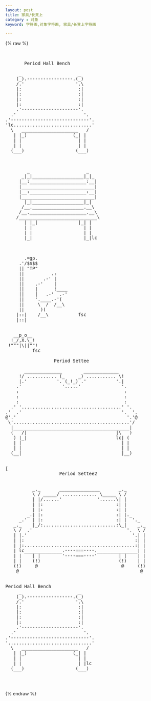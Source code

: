 ```yaml
---
layout: post
title: 家具/长凳上
category : 对象
keyword: 字符画,对象字符画, 家具/长凳上字符画

---
```

{% raw %}
<pre>


       Period Hall Bench

     _                     _
    (_).-----------------.(_)
    /.'                   '.\
    |:                     :|
    |:                     :|
    |:                     :|
    |:                     :|
    .'---------------------'.
  .'                         '.
.'-----------------------------'.
'lc.............................'
  \   _____________________   /
   | |_)                 (_| |
   | |                     | |
   | |                     | |
  (___)                   (___)



        _                     _
      _|_|___________________|_|_
     |__:_____________________:__|
     |___________________________|
     |__:_____________________:__|
     |___________________________|
       |_|___________________|_|
      /__.___________________.__\
     /__._____________________.__\
    /_____________________________\
       | |_|               |_| |
       | |                   | |
       | |                   | |
       |_|                   |_|lc



       .=gp.
     .'/$$$$
     || "TP"
     ||          .:
     ||       .-' |
     ||    .-'    |
     ||    |      !____
     ||    |   .-'  .-'
     ||    '.____.-'(
     ||     \  /  /__\
     ||      )(
    |::|    /__\           fsc
    |::|


   __p_o__
  !_/,X.\_!
 !"""|\||""!
          fsc

                  Period Settee

       ______________        _____________
     !/ ........... (_     _) ........... \!
     |.'           '. (_!_) .'           '.|
    .'               '.....'               '.
    :                                       :
    :                                       :
    :                                       :
  .' '.....................................' '.
.'  .'                                     '.  '.
@'.'                                         '.'@
 \'...........................................'/
  |___________________________________________|
  (   /|                                 |\   )
   ) |_|                                 lc| (
   | |                                     | |
   | |                                     | |
  (__|                                     |__)
                    

[
                    Period Settee2
                          

          _._       _______________       _._
          \ / _____/ ............. \_____ \ /
          | |/......'             '......\| |
          | |:                           :| |
          | |:                           :| |
        _.| |:                           :| |._
     _.'  | |:                           :| |  '._
   _._    |_/:...........................:\_|    _._
   \ /  .'                                   '.  \ /
   | |.'                                       '.| |
   | |:                                         :| |
   | |:.........................................:| |
   | lc______________.----===----._______________| |
   | |    | |        '----===----'        | |    | |
   | |    (!)                             (!)    | |
   (!)     @                               @     (!)
    @                                             @


Period Hall Bench
     _                     _
    (_).-----------------.(_)
    /.'                   '.\
    |:                     :|
    |:                     :|
    |:                     :|
    |:                     :|
    .'---------------------'.
  .'                         '.
.'-----------------------------'.
'...............................'
  \   _____________________   /
   | |_)                 (_| |
   | |                     | |
   | |                     | |lc
  (___)                   (___)
                    

 </pre>
{% endraw %}
